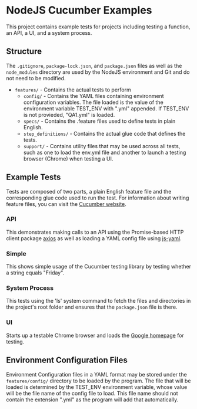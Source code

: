 # NodeJS Cucumber Examples

This project contains example tests for projects including testing a function, an API, a UI, and a system process.

## Structure

The `.gitignore`, `package-lock.json`, and `package.json` files as well as the `node_modules` directory are used by the NodeJS environment and Git and do not need to be modified.

-   `features/` - Contains the actual tests to perform
    -   `config/` - Contains the YAML files containing environment configuration variables. The file loaded is the value of the environment variable TEST_ENV with ".yml" appended. If TEST_ENV is not provieded, "QA1.yml" is loaded.
    -   `specs/` - Contains the .feature files used to define tests in plain English.
    -   `step_definitions/` - Contains the actual glue code that defines the tests.
    -   `support/` - Contains utility files that may be used across all tests, such as one to load the env.yml file and another to launch a testing browser (Chrome) when testing a UI.

## Example Tests

Tests are composed of two parts, a plain English feature file and the corresponding glue code used to run the test. For information about writing feature files, you can visit the [Cucumber website](https://cucumber.io/docs/gherkin/reference/).

### API

This demonstrates making calls to an API using the Promise-based HTTP client package [axios](https://www.npmjs.com/package/axios) as well as loading a YAML config file using [js-yaml](https://www.npmjs.com/package/js-yaml).

### Simple

This shows simple usage of the Cucumber testing library by testing whether a string equals \"Friday\".

### System Process

This tests using the 'ls' system command to fetch the files and directories in the project's root folder and ensures that the `package.json` file is there.

### UI

Starts up a testable Chrome browser and loads the [Google homepage](https://www.google.com) for testing.

## Environment Configuration Files

Environment Configuration files in a YAML format may be stored under the `features/config/` directory to be loaded by the program. The file that will be loaded is determined by the TEST_ENV environment variable, whose value will be the file name of the config file to load. This file name should not contain the extension ".yml" as the program will add that automatically.